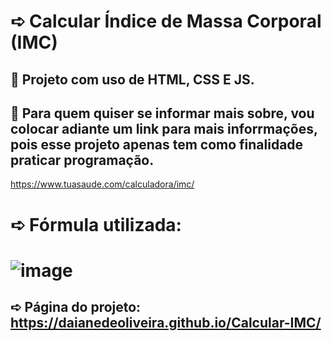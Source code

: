 # ➪ Calcular Índice de Massa Corporal (IMC)
## 🎯 Projeto com uso de HTML, CSS E JS.

## 📎 Para quem quiser se informar mais sobre, vou colocar adiante um link para mais inforrmações, pois esse projeto apenas tem como finalidade praticar programação. 
https://www.tuasaude.com/calculadora/imc/

# ➪ Fórmula utilizada:
# ![image](https://user-images.githubusercontent.com/99364026/178127624-92d45ca2-edbb-4c48-b282-fc599170dd0e.png)

## ➪ Página do projeto: https://daianedeoliveira.github.io/Calcular-IMC/
